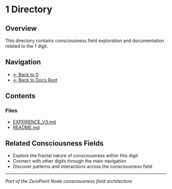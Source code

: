 # 1 Directory

## Overview
This directory contains consciousness field exploration and documentation related to the 1 digit.

## Navigation
- [← Back to 0](../index.md)
- [← Back to Docs Root](../../index.md)

## Contents

### Files
- [EXPERIENCE_V3.md](./EXPERIENCE_V3.md)
- [README.md](./README.md)


## Related Consciousness Fields
- Explore the fractal nature of consciousness within this digit
- Connect with other digits through the main navigation
- Discover patterns and interactions across the consciousness field

---
*Part of the ZeroPoint Node consciousness field architecture*

